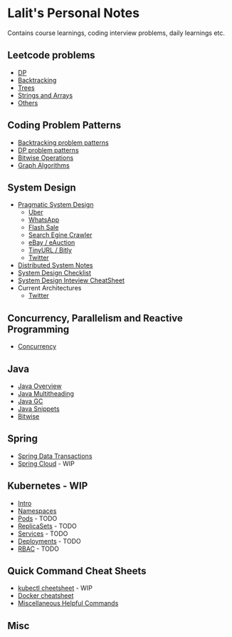 # Lalit's Personal Notes

Contains course learnings, coding interview problems, daily learnings etc.

## Leetcode problems

- [DP](leetcode-problems/dynamic-programming.markdown)
- [Backtracking](leetcode-problems/backtracking.markdown)
- [Trees](leetcode-problems/trees.markdown)
- [Strings and Arrays](leetcode-problems/strings-arrays.markdown)
- [Others](leetcode-problems/others.markdown)

## Coding Problem Patterns

- [Backtracking problem patterns](algorithms/backtracking-patterns.markdown)
- [DP problem patterns](algorithms/dynamic-programming-patterns.markdown)
- [Bitwise Operations](algorithms/bitmasks.markdown)
- [Graph Algorithms](algorithms/graph-algorithms.markdown)

## System Design

- [Pragmatic System Design](system-design/pragmatic-system-design.markdown)
  - [Uber](./system-design/pragmatic-system-design-uber.markdown)
  - [WhatsApp](./system-design/pragmatic-system-design-whatsapp.markdown)
  - [Flash Sale](./system-design/pragmatic-system-design-flashsale.markdown)
  - [Search Egine Crawler](./system-design/pragmatic-system-design-webcrawler.markdown)
  - [eBay / eAuction](./system-design/pgragmatic-system-design-ebay.markdown)
  - [TinyURL / Bitly](./system-design/pragmatic-system-design-tinyurl.markdown)
  - [Twitter](./system-design/pragmatic-system-design-twitter.markdown)
- [Distributed System Notes](./system-design/distributed-systems-additional-notes.markdown)
- [System Design Checklist](./system-design/system-design-checklist.markdown)
- [System Design Inteview CheatSheet](./system-design/system-design-interview-cheatsheet.markdown)
- Current Architectures
  - [Twitter](./system-design/architecture-twitter.markdown)

## Concurrency, Parallelism and Reactive Programming

- [Concurrency](./concurrency-parallelims-reactive/concurrency.markdown)

## Java

- [Java Overview](java/java.markdown)
- [Java Multitheading](java/java-multithreading.markdown)
- [Java GC](java/java-gc.markdown)
- [Java Snippets](java/java-snippets.markdown)
- [Bitwise](algorithms/bitmasks.markdown)

## Spring

- [Spring Data Transactions](spring/spring-data-transactions.markdown)
- [Spring Cloud](spring/spring-cloud.markdown) - WIP

## Kubernetes - WIP

- [Intro](kubernetes/kubernetes-intro.markdown)
- [Namespaces](kubernetes/namespaces.markdown)
- [Pods](TODO) - TODO
- [ReplicaSets](TODO) - TODO
- [Services](TODO) - TODO
- [Deployments](TODO) - TODO
- [RBAC](TODO) - TODO

## Quick Command Cheat Sheets

- [kubectl cheetsheet](./command-cheatsheets/kubectl-cheatsheet.markdown) - WIP
- [Docker cheatsheet](./command-cheatsheets/docker-cheatsheet.markdown)
- [Miscellaneous Helpful Commands](command-cheatsheets/misc-helpful-commands.markdown)

## Misc
